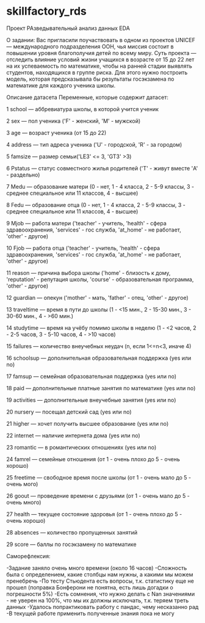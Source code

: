 # skillfactory_rds
Проект РАзведывательный анализ данных EDA

О задании:
Вас пригласили поучаствовать в одном из проектов UNICEF — международного подразделения ООН, чья миссия состоит в повышении уровня благополучия детей по всему миру. 
Суть проекта — отследить влияние условий жизни учащихся в возрасте от 15 до 22 лет на их успеваемость по математике, чтобы на ранней стадии выявлять студентов, находящихся в группе риска.
Для этого нужно построить модель, которая предсказывала бы результаты госэкзамена по математике для каждого ученика школы.

Описание датасета
Переменные, которые содержит датасет:

1 school — аббревиатура школы, в которой учится ученик

2 sex — пол ученика ('F' - женский, 'M' - мужской)

3 age — возраст ученика (от 15 до 22)

4 address — тип адреса ученика ('U' - городской, 'R' - за городом)

5 famsize — размер семьи('LE3' <= 3, 'GT3' >3)

6 Pstatus — статус совместного жилья родителей ('T' - живут вместе 'A' - раздельно)

7 Medu — образование матери (0 - нет, 1 - 4 класса, 2 - 5-9 классы, 3 - среднее специальное или 11 классов, 4 - высшее)

8 Fedu — образование отца (0 - нет, 1 - 4 класса, 2 - 5-9 классы, 3 - среднее специальное или 11 классов, 4 - высшее)

9 Mjob — работа матери ('teacher' - учитель, 'health' - сфера здравоохранения, 'services' - гос служба, 'at_home' - не работает, 'other' - другое)

10 Fjob — работа отца ('teacher' - учитель, 'health' - сфера здравоохранения, 'services' - гос служба, 'at_home' - не работает, 'other' - другое)

11 reason — причина выбора школы ('home' - близость к дому, 'reputation' - репутация школы, 'course' - образовательная программа, 'other' - другое)

12 guardian — опекун ('mother' - мать, 'father' - отец, 'other' - другое)

13 traveltime — время в пути до школы (1 - <15 мин., 2 - 15-30 мин., 3 - 30-60 мин., 4 - >60 мин.)

14 studytime — время на учёбу помимо школы в неделю (1 - <2 часов, 2 - 2-5 часов, 3 - 5-10 часов, 4 - >10 часов)

15 failures — количество внеучебных неудач (n, если 1<=n<3, иначе 4)

16 schoolsup — дополнительная образовательная поддержка (yes или no)

17 famsup — семейная образовательная поддержка (yes или no)

18 paid — дополнительные платные занятия по математике (yes или no)

19 activities — дополнительные внеучебные занятия (yes или no)

20 nursery — посещал детский сад (yes или no)

21 higher — хочет получить высшее образование (yes или no)

22 internet — наличие интернета дома (yes или no)

23 romantic — в романтических отношениях (yes или no)

24 famrel — семейные отношения (от 1 - очень плохо до 5 - очень хорошо)

25 freetime — свободное время после школы (от 1 - очень мало до 5 - очень мого)

26 goout — проведение времени с друзьями (от 1 - очень мало до 5 - очень много)

27 health — текущее состояние здоровья (от 1 - очень плохо до 5 - очень хорошо)

28 absences — количество пропущенных занятий

29 score — баллы по госэкзамену по математике

Саморефлексия:

-Задание заняло очень много времени (около 16 часов)
-Сложность была с определением, какие столбцы нам нужны, а какими мы можем пренебречь
-По тесту Стьюдента есть вопросы, т.к. статистику еще не прошел (поправка Бонферони не понятна, есть лишь догадки о погрешности 5%)
-Есть сомнения, что нужно делать с Nan значениями - не уверен на 100%, что мы их должны исключать, т.к. теряем треть данных
-Удалось попрактиковать работу с пандас, чему несказанно рад
-В текущей работе применить полученные знания пока не могу
